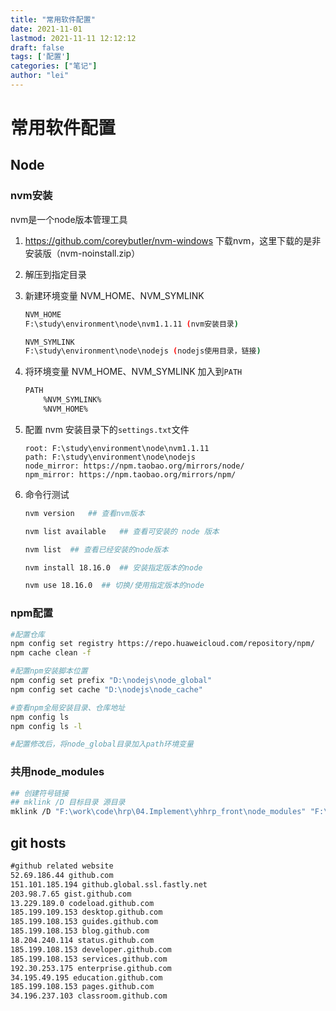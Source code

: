 ```yaml
---
title: "常用软件配置"
date: 2021-11-01
lastmod: 2021-11-11 12:12:12
draft: false
tags: ['配置']
categories: ["笔记"]
author: "lei"
---
```


# 常用软件配置

## Node

### nvm安装

nvm是一个node版本管理工具

1. https://github.com/coreybutler/nvm-windows  下载nvm，这里下载的是非安装版（nvm-noinstall.zip）

2. 解压到指定目录

3. 新建环境变量 NVM_HOME、NVM_SYMLINK

   ```bash
   NVM_HOME
   F:\study\environment\node\nvm1.1.11 (nvm安装目录)
   
   NVM_SYMLINK
   F:\study\environment\node\nodejs (nodejs使用目录，链接)
   ```

4. 将环境变量 NVM_HOME、NVM_SYMLINK 加入到`PATH`

   ```bash
   PATH
       %NVM_SYMLINK%
       %NVM_HOME%
   ```

5. 配置 nvm 安装目录下的`settings.txt`文件

   ```properties
   root: F:\study\environment\node\nvm1.1.11
   path: F:\study\environment\node\nodejs
   node_mirror: https://npm.taobao.org/mirrors/node/
   npm_mirror: https://npm.taobao.org/mirrors/npm/
   ```

6. 命令行测试

   ```bash
   nvm version   ## 查看nvm版本
   
   nvm list available   ## 查看可安装的 node 版本
   
   nvm list  ## 查看已经安装的node版本
   
   nvm install 18.16.0  ## 安装指定版本的node
   
   nvm use 18.16.0  ## 切换/使用指定版本的node
   ```

   

### npm配置

```bash
#配置仓库
npm config set registry https://repo.huaweicloud.com/repository/npm/
npm cache clean -f

#配置npm安装脚本位置
npm config set prefix "D:\nodejs\node_global"
npm config set cache "D:\nodejs\node_cache"

#查看npm全局安装目录、仓库地址
npm config ls
npm config ls -l

#配置修改后，将node_global目录加入path环境变量
```

### 共用node_modules

```bash
## 创建符号链接
## mklink /D 目标目录 源目录
mklink /D "F:\work\code\hrp\04.Implement\yhhrp_front\node_modules" "F:\work\code\hrp\node_modules"
```



## git hosts

```tex
#github related website
52.69.186.44 github.com
151.101.185.194 github.global.ssl.fastly.net
203.98.7.65 gist.github.com
13.229.189.0 codeload.github.com
185.199.109.153 desktop.github.com
185.199.108.153 guides.github.com
185.199.108.153 blog.github.com
18.204.240.114 status.github.com
185.199.108.153 developer.github.com
185.199.108.153 services.github.com
192.30.253.175 enterprise.github.com
34.195.49.195 education.github.com
185.199.108.153 pages.github.com
34.196.237.103 classroom.github.com
```


